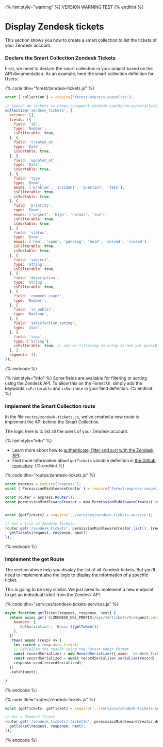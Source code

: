 {% hint style="warning" %}
VERSION WARNING TEST
{% endhint %}

# Display Zendesk tickets

This section shows you how to create a smart collection to list the tickets of your Zendesk account.

### Declare the Smart Collection Zendesk Tickets&#x20;

First, we need to declare the smart collection in your project based on the API documentation. As an example, here the smart collection definition for Users:

{% code title="forest/zendesk-tickets.js" %}
```javascript
const { collection } = require('forest-express-sequelize');

// Search on tickets => https://support.zendesk.com/hc/en-us/articles/203663206-Searching-tickets
collection('zendesk_tickets', {
  actions: [],
  fields: [{
    field: 'id',
    type: 'Number',
    isFilterable: true,
  }, {
    field: 'created_at',
    type: 'Date',
    isSortable: true,
  }, {
    field: 'updated_at',
    type: 'Date',
    isSortable: true,
  }, {
    field: 'type',
    type: 'Enum',
    enums: ['problem', 'incident', 'question', 'task'],
    isFilterable: true,
    isSortable: true,
  }, {
    field: 'priority',
    type: 'Enum',
    enums: ['urgent', 'high', 'normal', 'low'],
    isFilterable: true,
    isSortable: true,
  }, {
    field: 'status',
    type: 'Enum',
    enums: ['new', 'open', 'pending', 'hold', 'solved', 'closed'],
    isFilterable: true,
    isSortable: true,
  }, {
    field: 'subject',
    type: 'String',
    isFilterable: true,
  }, {
    field: 'description',
    type: 'String',
    isFilterable: true,
  }, {
    field: 'comment_count',
    type: 'Number',
  }, {
    field: 'is_public',
    type: 'Boolean',
  }, {
    field: 'satisfaction_rating',
    type: 'Json',
  }, {
    field: 'tags',
    type: ['String'],
    isFilterable: true, // not => filtering on array is not yet possible
  }, ],
  segments: [],
});

```
{% endcode %}

{% hint style="info" %}
Some fields are available for filtering or sorting using the Zendesk API. To allow this on the Forest UI, simply add the keywords `isFilterable` and `isSortable` in your field definition.
{% endhint %}

### Implement the Smart Collection route

In the file `routes/zendesk-tickets.js`, we’ve created a new route to implement the API behind the Smart Collection.

The logic here is to list all the users of your Zendesk account.

{% hint style="info" %}
* Learn more about how to [authenticate, filter and sort with the Zendesk API](https://docs.forestadmin.com/woodshop/how-tos/zendesk-integration/authentication-filtering-and-sorting).
* Find more information about `getTickets` variable definition in [the Github repository](https://github.com/existenz31/forest-zendesk/blob/master/services/zendesk-tickets-service.js).
{% endhint %}

{% code title="routes/zendesk-tickets.js" %}
```javascript
const express = require('express');
const { PermissionMiddlewareCreator } = require('forest-express-sequelize');

const router = express.Router();
const permissionMiddlewareCreator = new PermissionMiddlewareCreator('zendesk_tickets');


const {getTickets} = require('../services/zendesk-tickets-service');

// Get a list of Zendesk Tickets
router.get('/zendesk_tickets', permissionMiddlewareCreator.list(), (request, response, next) => {
  getTickets(request, response, next);
});
```
{% endcode %}

### Implement the get Route

The section above help you display the list of all Zendesk tickets. But you'll need to implement also the logic to display the information of a specific ticket.

This is going to be very similar. We just need to implement a new endpoint to get an individual ticket from the Zendesk API.

{% code title="services/zendesk-tickets-services.js" %}
```javascript
async function getTicket(request, response, next) {
  return axios.get(`${ZENDESK_URL_PREFIX}/api/v2/tickets/${request.params.ticketId}?include=comment_count`, {
    headers: {
      'Authorization': `Basic ${getToken()}`
    },
  })
  .then( async (resp) => {
    let record = resp.data.ticket;
    // Serialize the result using the Forest Admin format
    const recordSerializer = new RecordSerializer({ name: 'zendesk_tickets' });
    const recordSerialized = await recordSerializer.serialize(record);
    response.send(recordSerialized);
  })
  .catch(next);

}
```
{% endcode %}

{% code title="routes/zendesk-tickets.js" %}
```javascript
const {getTickets, getTicket} = require('../services/zendesk-tickets-service');

// Get a Zendesk Ticket
router.get('/zendesk_tickets/:ticketId', permissionMiddlewareCreator.details(), (request, response, next) => {
  getTicket(request, response, next);
});
```
{% endcode %}
